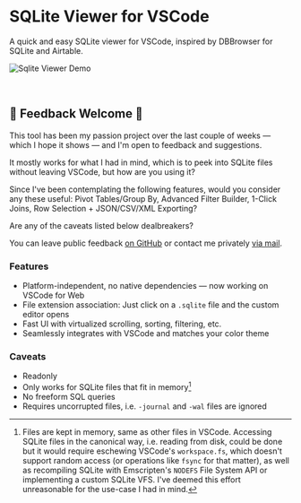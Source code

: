 # SQLite Viewer for VSCode

A quick and easy SQLite viewer for VSCode, inspired by DBBrowser for SQLite and Airtable.

![Sqlite Viewer Demo](documentation/demo.gif)

<br/>

## 🚧 Feedback Welcome 🚧
This tool has been my passion project over the last couple of weeks — which I hope it shows — and I'm open to feedback and suggestions.

It mostly works for what I had in mind, which is to peek into SQLite files without leaving VSCode, but how are you using it?  

Since I've been contemplating the following features, would you consider any these useful: Pivot Tables/Group By, Advanced Filter Builder, 1-Click Joins, Row Selection + JSON/CSV/XML Exporting? 

Are any of the caveats listed below dealbreakers?

You can leave public feedback [on GitHub](https://github.com/qwtel/sqlite-viewer-vscode/discussions) or contact me privately [via mail](mailto:mail@qwtel.com).


### Features
- Platform-independent, no native dependencies — now working on VSCode for Web
- File extension association: Just click on a `.sqlite` file and the custom editor opens
- Fast UI with virtualized scrolling, sorting, filtering, etc.
- Seamlessly integrates with VSCode and matches your color theme

### Caveats
- Readonly
- Only works for SQLite files that fit in memory[^1]
- No freeform SQL queries
- Requires uncorrupted files, i.e. `-journal` and `-wal` files are ignored

[^1]: Files are kept in memory, same as other files in VSCode. Accessing SQLite files in the canonical way, i.e. reading from disk, could be done but it would require eschewing VSCode's `workspace.fs`, which doesn't support random access (or operations like `fsync` for that matter), as well as recompiling SQLite with Emscripten's `NODEFS` File System API or implementing a custom SQLite VFS. I've deemed this effort unreasonable for the use-case I had in mind.